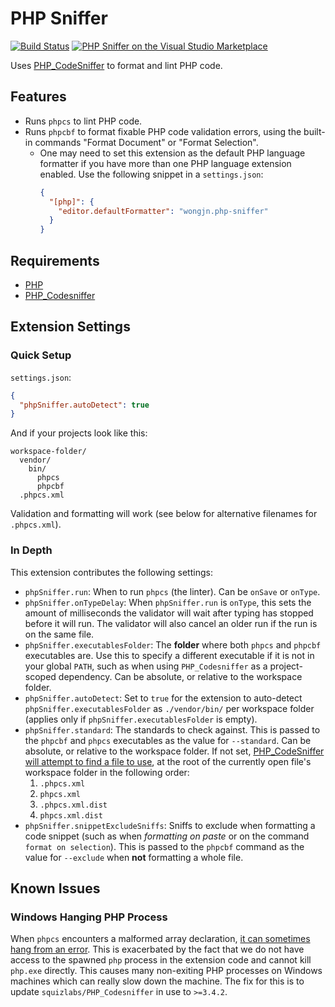# PHP Sniffer

[![Build Status](https://travis-ci.com/wongjn/vscode-php-sniffer.svg?branch=master)](https://travis-ci.com/wongjn/vscode-php-sniffer)
[![PHP Sniffer on the Visual Studio Marketplace](https://vsmarketplacebadge.apphb.com/version-short/wongjn.php-sniffer.svg)](https://marketplace.visualstudio.com/items?itemName=wongjn.php-sniffer)

Uses [PHP_CodeSniffer](https://github.com/squizlabs/PHP_CodeSniffer) to format
and lint PHP code.

## Features

- Runs `phpcs` to lint PHP code.
- Runs `phpcbf` to format fixable PHP code validation errors, using the built-in
  commands "Format Document" or "Format Selection".
  - One may need to set this extension as the default PHP language formatter if
    you have more than one PHP language extension enabled. Use the following
    snippet in a `settings.json`:
    ```json
    {
      "[php]": {
        "editor.defaultFormatter": "wongjn.php-sniffer"
      }
    }
    ```

## Requirements

- [PHP](https://php.net)
- [PHP_Codesniffer](https://github.com/squizlabs/PHP_CodeSniffer)

## Extension Settings

### Quick Setup

`settings.json`:

```json
{
  "phpSniffer.autoDetect": true
}
```

And if your projects look like this:

```
workspace-folder/
  vendor/
    bin/
      phpcs
      phpcbf
  .phpcs.xml
```

Validation and formatting will work (see below for alternative filenames for
`.phpcs.xml`).

### In Depth

This extension contributes the following settings:

* `phpSniffer.run`: When to run `phpcs` (the linter). Can be `onSave` or
`onType`.
* `phpSniffer.onTypeDelay`: When `phpSniffer.run` is `onType`, this sets the
amount of milliseconds the validator will wait after typing has stopped before
it will run. The validator will also cancel an older run if the run is on the
same file.
* `phpSniffer.executablesFolder`: The **folder** where both `phpcs` and `phpcbf`
executables are. Use this to specify a different executable if it is not in your
global `PATH`, such as when using `PHP_Codesniffer` as a project-scoped
dependency. Can be absolute, or relative to the workspace folder.
* `phpSniffer.autoDetect`: Set to `true` for the extension to auto-detect
`phpSniffer.executablesFolder` as `./vendor/bin/` per workspace folder (applies
only if `phpSniffer.executablesFolder` is empty).
* `phpSniffer.standard`: The standards to check against. This is passed to the
`phpcbf` and `phpcs` executables as the value for `--standard`. Can be absolute,
or relative to the workspace folder. If not set,
[PHP_CodeSniffer will attempt to find a file to use](https://github.com/squizlabs/PHP_CodeSniffer/wiki/Advanced-Usage#using-a-default-configuration-file),
at the root of the currently open file's workspace folder in the following order:
  1. `.phpcs.xml`
  2. `phpcs.xml`
  3. `.phpcs.xml.dist`
  4. `phpcs.xml.dist`
* `phpSniffer.snippetExcludeSniffs`: Sniffs to exclude when formatting a code
snippet (such as when _formatting on paste_ or on the command
`format on selection`). This is passed to the `phpcbf` command as the value for
`--exclude` when **not** formatting a whole file.

## Known Issues

### Windows Hanging PHP Process

When `phpcs` encounters a malformed array declaration, [it can sometimes hang from an error](https://github.com/squizlabs/PHP_CodeSniffer/issues/2142).
This is exacerbated by the fact that we do not have access to the spawned `php`
process in the extension code and cannot kill `php.exe` directly. This causes
many non-exiting PHP processes on Windows machines which can really slow down
the machine.
The fix for this is to update `squizlabs/PHP_Codesniffer` in use to `>=3.4.2`.
